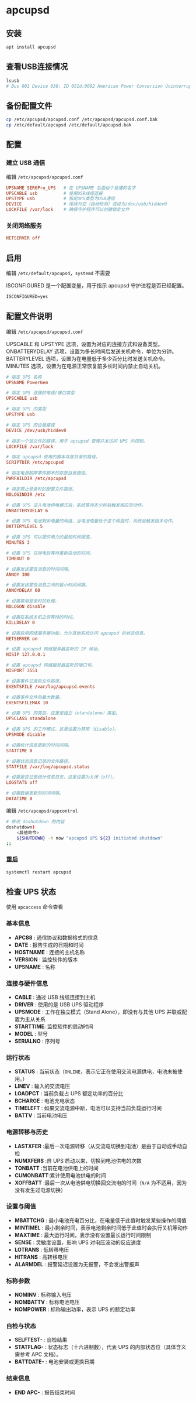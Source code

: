 # apcupsd

## 安装

```sh
apt install apcupsd
```

## 查看USB连接情况

```sh
lsusb
# Bus 001 Device 038: ID 051d:0002 American Power Conversion Uninterruptible Power Supply
```

## 备份配置文件

```sh
cp /etc/apcupsd/apcupsd.conf /etc/apcupsd/apcupsd.conf.bak
cp /etc/default/apcupsd /etc/default/apcupsd.bak
```

## 配置

### 建立 USB 通信

编辑 `/etc/apcupsd/apcupsd.conf`

```conf
UPSNAME SER6Pro_UPS   # 在 UPSNAME 后面给个易懂的名字
UPSCABLE usb          # 使用USB线缆连接
UPSTYPE usb           # 指定UPS类型为USB通信
DEVICE                # 保持为空（自动检测）或设为/dev/usb/hiddev0
LOCKFILE /var/lock    # 确保守护程序可以创建锁定文件
```

### 关闭网络服务

```conf
NETSERVER off
```

## 启用

编辑 `/etc/default/apcupsd`，`systemd` 不需要

ISCONFIGURED 是一个配置变量，用于指示 apcupsd 守护进程是否已经配置。

```txt
ISCONFIGURED=yes
```

## 配置文件说明

编辑 `/etc/apcupsd/apcupsd.conf`

UPSCABLE 和 UPSTYPE 选项，设置为对应的连接方式和设备类型。
ONBATTERYDELAY 选项，设置为多长时间后发送关机命令，单位为分钟。
BATTERYLEVEL 选项，设置为在电量低于多少百分比时发送关机命令。
MINUTES 选项，设置为在电源正常恢复前多长时间内禁止自动关机。

```conf
# 指定 UPS 名称
UPSNAME PowerGem

# 指定 UPS 连接的电缆/接口类型
UPSCABLE usb

# 指定 UPS 的类型
UPSTYPE usb

# 指定 UPS 的设备路径
DEVICE /dev/usb/hiddev0

# 指定一个锁文件的路径，用于 apcupsd 管理并发访问 UPS 的控制。
LOCKFILE /var/lock

# 指定 apcupsd 使用的脚本存放目录的路径。
SCRIPTDIR /etc/apcupsd

# 指定电源故障事件脚本的存放目录路径。
PWRFAILDIR /etc/apcupsd

# 指定禁止登录时的配置文件路径。
NOLOGINDIR /etc

# 设置 UPS 进入电池供电模式后，系统等待多少秒后触发相应的动作。
ONBATTERYDELAY 6

# 设置 UPS 电池剩余电量的阈值，当电池电量低于这个阈值时，系统会触发相关动作。
BATTERYLEVEL 5

# 设置 UPS 可以提供电力的最短时间阈值。
MINUTES 3

# 设置 UPS 在掉电后等待重新启动的时间。
TIMEOUT 0

# 设置发送警告消息的时间间隔。
ANNOY 300

# 设置发送警告消息之间的最小时间间隔。
ANNOYDELAY 60

# 设置禁用登录时的处理。
NOLOGON disable

# 设置在系统关机之前等待的时间。
KILLDELAY 0

# 设置启用网络服务器功能，允许其他系统访问 apcupsd 的状态信息。
NETSERVER on

# 设置 apcupsd 网络服务器监听的 IP 地址。
NISIP 127.0.0.1

# 设置 apcupsd 网络服务器监听的端口号。
NISPORT 3551

# 设置事件记录的文件路径。
EVENTSFILE /var/log/apcupsd.events

# 设置事件文件的最大数量。
EVENTSFILEMAX 10

# 设置 UPS 的类型，这里是独立（standalone）类型。
UPSCLASS standalone

# 设置 UPS 的工作模式，这里设置为禁用（disable）。
UPSMODE disable

# 设置统计信息更新的时间间隔。
STATTIME 0

# 设置状态信息记录的文件路径。
STATFILE /var/log/apcupsd.status

# 设置是否记录统计信息日志，这里设置为关闭（off）。
LOGSTATS off

# 设置数据更新的时间间隔。
DATATIME 0
```

编辑 `/etc/apcupsd/appcontrol`

```sh
# 修改 doshutdown 的内容
doshutdown)
    <其他命令>
    ${SHUTDOWN} -h now "apcupsd UPS ${2} initiated shutdown"
;;
```

### 重启

```sh
systemctl restart apcupsd
```

## 检查 UPS 状态

使用 `apcaccess` 命令查看

### 基本信息

- **APC88**    : 通信协议和数据格式的信息
- **DATE**     : 报告生成的日期和时间
- **HOSTNAME** : 连接的主机名称
- **VERSION**  : 监控软件的版本
- **UPSNAME**  : 名称

### 连接与硬件信息

- **CABLE**    : 通过 USB 线缆连接到主机
- **DRIVER**   : 使用的是 USB UPS 驱动程序
- **UPSMODE**  : 工作在独立模式（Stand Alone），即没有与其他 UPS 并联或配置为主从关系
- **STARTTIME**: 监控软件的启动时间
- **MODEL**    : 型号
- **SERIALNO** : 序列号

### 运行状态

- **STATUS**   : 当前状态（`ONLINE`，表示它正在使用交流电源供电，电池未被使用。）
- **LINEV**    : 输入的交流电压
- **LOADPCT**  : 当前负载占 UPS 额定功率的百分比
- **BCHARGE**  : 电池充电状态
- **TIMELEFT** : 如果交流电源中断，电池可以支持当前负载运行时间
- **BATTV**    : 当前电池电压

### 电源转移与历史

- **LASTXFER** :最后一次电源转移（从交流电切换到电池）是由于自动或手动自检
- **NUMXFERS** :自 UPS 启动以来，切换到电池供电的次数
- **TONBATT**  :当前在电池供电上的时间
- **CUMONBATT**:累计使用电池供电的时间
- **XOFFBATT** :最后一次从电池供电切换回交流电的时间（`N/A` 为不适用，因为没有发生过电源切换）

### 设置与阈值

- **MBATTCHG** : 最小电池充电百分比，在电量低于此值时触发某些操作的阈值
- **MINTIMEL** : 最小剩余时间，表示电池剩余时间低于此值时会执行关机等动作
- **MAXTIME**  : 最大运行时间，表示没有设置最长运行时间限制
- **SENSE**    : 灵敏度设置，影响 UPS 对电压波动的反应速度
- **LOTRANS**  : 低转移电压
- **HITRANS**  : 高转移电压
- **ALARMDEL** : 报警延迟设置为无报警，不会发出警报声

### 标称参数

- **NOMINV**   : 标称输入电压
- **NOMBATTV** : 标称电池电压
- **NOMPOWER** : 标称输出功率，表示 UPS 的额定功率

### 自检与状态

- **SELFTEST-** :  自检结果
- **STATFLAG-** :  状态标志（十六进制数），代表 UPS 的内部状态位（具体含义需参考 APC 文档）。
- **BATTDATE-** :  电池安装或更换日期

### 结束信息

- **END APC-**  :  报告结束时间
